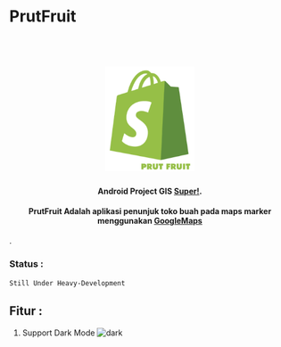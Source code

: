 # PrutFruit
<h1 align="center">
  <br>
  <img src="https://github.com/HotelArtemis/PrutFruit/blob/master/img/logo/SPLASHH.png" alt="Prut" width="160">
</h1>
<h4 align="center">Android Project GIS <a href="https://github.com/HotelArtemis/PrutFruit" target="_blank">Super!</a>.</h4>
<h4 align="center">PrutFruit Adalah aplikasi penunjuk toko buah pada maps marker menggunakan <a href="https://www.google.com/maps">GoogleMaps</a></h4> .

### Status :
```sh
Still Under Heavy-Development
````
## Fitur :
1. Support Dark Mode <img src="https://github.com/HotelArtemis/PrutFruit/blob/master/img/dark.png" alt="dark" width="20px;" height="20px">
